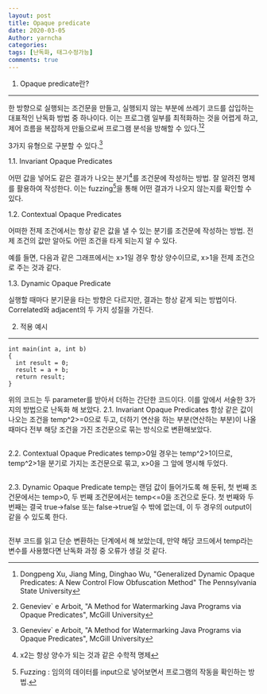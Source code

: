 ```yaml
---
layout: post
title: Opaque predicate
date: 2020-03-05
Author: yarncha
categories:
tags: [난독화, 태그수정가능]
comments: true
---
```


1. Opaque predicate란?
----------
한 방향으로 실행되는 조건문을 만들고, 실행되지 않는 부분에 쓰레기 코드를 삽입하는 대표적인 난독화 방법 중 하나이다. 이는 프로그램 일부를 최적화하는 것을 어렵게 하고, 제어 흐름을 복잡하게 만듦으로써 프로그램 분석을 방해할 수 있다.[^1][^2]

3가지 유형으로 구분할 수 있다.[^3]

  1.1. Invariant Opaque Predicates

  어떤 값을 넣어도 같은 결과가 나오는 분기[^5]를 조건문에 작성하는 방법. 잘 알려진 명제를 활용하여 작성한다. 이는 fuzzing[^4]을 통해 어떤 결과가 나오지 않는지를 확인할 수 있다.

  1.2. Contextual Opaque Predicates

  어떠한 전제 조건에서는 항상 같은 값을 낼 수 있는 분기를 조건문에 작성하는 방법. 전제 조건의 값만 알아도 어떤 조건을 타게 되는지 알 수 있다.

  예를 들면, 다음과 같은 그래프에서는 x>1일 경우 항상 양수이므로, x>1을 전제 조건으로 주는 것과 같다.
  ![]()

  1.3. Dynamic Opaque Predicate
  
  실행할 때마다 분기문을 타는 방향은 다르지만, 결과는 항상 같게 되는 방법이다. Correlated와 adjacent의 두 가지 성질을 가진다.

  [^4]: Fuzzing : 임의의 데이터를 input으로 넣어보면서 프로그램의 작동을 확인하는 방법.
  [^5]: x2는 항상 양수가 되는 것과 같은 수학적 명제

2. 적용 예시
----------
```
int main(int a, int b)
{
  int result = 0;
  result = a + b;
  return result;
}
```
위의 코드는 두 parameter를 받아서 더하는 간단한 코드이다. 이를 앞에서 서술한 3가지의 방법으로 난독화 해 보았다.
  2.1. Invariant Opaque Predicates
  항상 같은 값이 나오는 조건을 temp^2>=0으로 두고, 더하기 연산을 하는 부분(연산하는 부분)이 나올 때마다 전부 해당 조건을 가진 조건문으로 묶는 방식으로 변환해보았다.
  ```

  ```

  2.2. Contextual Opaque Predicates
  temp>0일 경우는 temp^2>1이므로, temp^2>1을 분기로 가지는 조건문으로 묶고, x>0을 그 앞에 명시해 두었다.
  ```

  ```

  2.3. Dynamic Opaque Predicate
  temp는 랜덤 값이 들어가도록 해 둔뒤, 첫 번째 조건문에서는 temp>0, 두 번째 조건문에서는 temp<=0을 조건으로 둔다. 첫 번째와 두번째는 결국 true->false 또는 false->true일 수 밖에 없는데, 이 두 경우의 output이 같을 수 있도록 한다.
  ```

  ```  

전부 코드를 읽고 단순 변환하는 단계에서 해 보았는데, 만약 해당 코드에서 temp라는 변수를 사용했다면 난독화 과정 중 오류가 생길 것 같다.

  [^1]: Dongpeng Xu, Jiang Ming, Dinghao Wu, "Generalized Dynamic Opaque Predicates: A New Control Flow Obfuscation Method" The Pennsylvania State University
  [^2]: Geneviev` e Arboit, "A Method for Watermarking Java Programs via Opaque Predicates", McGill University
  [^3]: Geneviev` e Arboit, "A Method for Watermarking Java Programs via Opaque Predicates", McGill University
